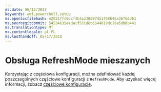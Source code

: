 ```yaml
---
ms.date: 06/12/2017
keywords: wmf,powershell,setup
ms.openlocfilehash: e2921ffc9dcf4b3a238897451708b46a36f66db1
ms.sourcegitcommit: 54534635eedacf531d8d6344019dc16a50b8b441
ms.translationtype: MT
ms.contentlocale: pl-PL
ms.lasthandoff: 05/17/2018
---
```

# <a name="support-for-mixed-refreshmode"></a>Obsługa RefreshMode mieszanych

Korzystając z częściowa konfiguracji, można zdefiniować każdej poszczególnych częściowe konfiguracji z `RefreshMode`.
Aby uzyskać więcej informacji, zobacz [częściowe konfiguracje](https://msdn.microsoft.com/powershell/dsc/partialconfigs).
